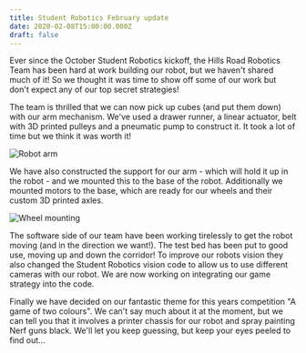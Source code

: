 ```yaml
---
title: Student Robotics February update
date: 2020-02-08T15:00:00.000Z
draft: false
---
```

Ever since the October Student Robotics kickoff, the Hills Road Robotics Team has been hard at work building our robot, but we haven't shared much of it! So we thought it was time to show off some of our work but don't expect any of our top secret strategies!

The team is thrilled that we can now pick up cubes (and put them down) with our arm mechanism. We've used a drawer runner, a linear actuator, belt with 3D printed pulleys and a pneumatic pump to construct it. It took a lot of time but we think it was worth it!

![Robot arm](/gallery/images/20200201_144547.jpg "Robot arm")

We have also constructed the support for our arm - which will hold it up in the robot - and we mounted this to the base of the robot. Additionally we mounted motors to the base, which are ready for our wheels and their custom 3D printed axles. 

![Wheel mounting](/gallery/images/unnamed.jpg "Wheel mounting")

The software side of our team have been working tirelessly to get the robot moving (and in the direction we want!). The test bed has been put to good use, moving up and down the corridor! To improve our robots vision they also changed the Student Robotics vision code to allow us to use different cameras with our robot. We are now working on integrating our game strategy into the code.

Finally we have decided on our fantastic theme for this years competition "A game of two colours". We can't say much about it at the moment, but we can tell you that it involves a printer chassis for our robot and spray painting Nerf guns black. We'll let you keep guessing, but keep your eyes peeled to find out...
